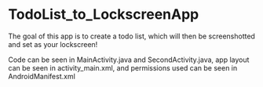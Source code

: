 # TodoList_to_LockscreenApp

The goal of this app is to create a todo list, which will then be screenshotted 
and set as your lockscreen!

Code can be seen in MainActivity.java and SecondActivity.java, app layout can be seen in 
activity_main.xml, and permissions used can be seen in AndroidManifest.xml
